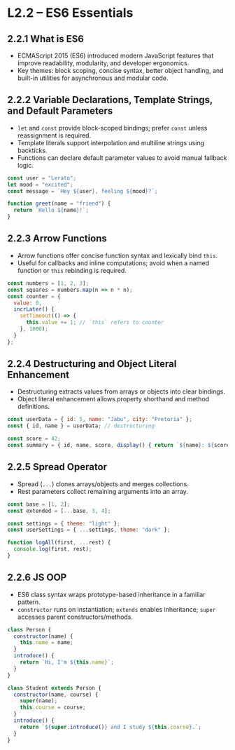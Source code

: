 # L2.2 – ES6 Essentials

## 2.2.1 What is ES6
- ECMAScript 2015 (ES6) introduced modern JavaScript features that improve readability, modularity, and developer ergonomics.
- Key themes: block scoping, concise syntax, better object handling, and built-in utilities for asynchronous and modular code.

## 2.2.2 Variable Declarations, Template Strings, and Default Parameters
- `let` and `const` provide block-scoped bindings; prefer `const` unless reassignment is required.
- Template literals support interpolation and multiline strings using backticks.
- Functions can declare default parameter values to avoid manual fallback logic.

```js
const user = "Lerato";
let mood = "excited";
const message = `Hey ${user}, feeling ${mood}?`;

function greet(name = "friend") {
  return `Hello ${name}!`;
}
```

## 2.2.3 Arrow Functions
- Arrow functions offer concise function syntax and lexically bind `this`.
- Useful for callbacks and inline computations; avoid when a named function or `this` rebinding is required.

```js
const numbers = [1, 2, 3];
const squares = numbers.map(n => n * n);
const counter = {
  value: 0,
  incrLater() {
    setTimeout(() => {
      this.value += 1; // `this` refers to counter
    }, 1000);
  }
};
```

## 2.2.4 Destructuring and Object Literal Enhancement
- Destructuring extracts values from arrays or objects into clear bindings.
- Object literal enhancement allows property shorthand and method definitions.

```js
const userData = { id: 5, name: "Jabu", city: "Pretoria" };
const { id, name } = userData; // destructuring

const score = 42;
const summary = { id, name, score, display() { return `${name}: ${score}`; } };
```

## 2.2.5 Spread Operator
- Spread (`...`) clones arrays/objects and merges collections.
- Rest parameters collect remaining arguments into an array.

```js
const base = [1, 2];
const extended = [...base, 3, 4];

const settings = { theme: "light" };
const userSettings = { ...settings, theme: "dark" };

function logAll(first, ...rest) {
  console.log(first, rest);
}
```

## 2.2.6 JS OOP
- ES6 class syntax wraps prototype-based inheritance in a familiar pattern.
- `constructor` runs on instantiation; `extends` enables inheritance; `super` accesses parent constructors/methods.

```js
class Person {
  constructor(name) {
    this.name = name;
  }
  introduce() {
    return `Hi, I'm ${this.name}`;
  }
}

class Student extends Person {
  constructor(name, course) {
    super(name);
    this.course = course;
  }
  introduce() {
    return `${super.introduce()} and I study ${this.course}.`;
  }
}
```
